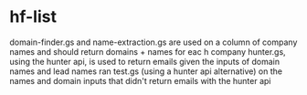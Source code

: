 # hf-list

domain-finder.gs and name-extraction.gs are used on a column of company names and should return domains + names for eac h company
hunter.gs, using the hunter api, is used to return emails given the inputs of domain names and lead names
ran test.gs (using a hunter api alternative) on the names and domain inputs that didn't return emails with the hunter api
